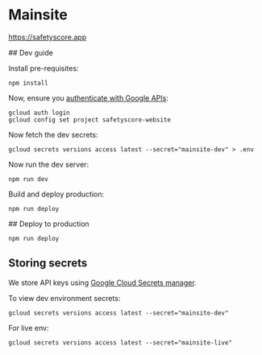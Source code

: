 # Mainsite

https://safetyscore.app

## Dev guide

Install pre-requisites:

```shell
npm install
```

Now, ensure you [authenticate with Google APIs](https://cloud.google.com/docs/authentication/getting-started):

```shell
gcloud auth login
gcloud config set project safetyscore-website
```

Now fetch the dev secrets:

```shell
gcloud secrets versions access latest --secret="mainsite-dev" > .env
```

Now run the dev server:

```shell
npm run dev
```

Build and deploy production:

```shell
npm run deploy
```

## Deploy to production

```shell
npm run deploy
```

## Storing secrets

We store API keys using [Google Cloud Secrets manager](https://cloud.google.com/secret-manager).

To view dev environment secrets:

```shell
gcloud secrets versions access latest --secret="mainsite-dev"
```

For live env:

```shell
gcloud secrets versions access latest --secret="mainsite-live"
```
